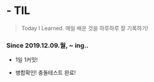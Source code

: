 # - TIL 

> Today I Learned.
> 매일 배운 것을 하루하루 잘 기록하기!

### Since 2019.12.09.월, ~ ing..

- 1일 1커밋!


- 병합확인! 충돌테스트 완료!